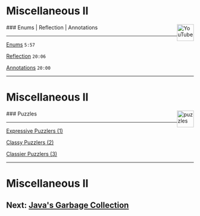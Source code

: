 # Miscellaneous II

<img src="/images/YouTube_social_white_square.svg" alt="YouTube" style="width: 45px; float:right;">

### Enums | Reflection | Annotations

<hr>

[Enums](https:||youtu.be|wq9SJb8VeyM) <code>5:57</code> 

[Reflection](https:||www.youtube.com|watch?v=bhhMJSKNCQY) <code>20:06</code> 

[Annotations](https:||www.youtube.com|watch?v=DkZr7_c9ry8) <code>20:00</code> 

---
# Miscellaneous II

<img src="/images/puzzle-svgrepo-com.svg" alt="puzzles" style="width: 45px; float:right;">

### Puzzles

<hr>

[Expressive Puzzlers (1)](https://silhding.github.io/2020/04/05/java/)

[Classy Puzzlers (2)](https://silhding.github.io/2020/04/13/java2/)

[Classier Puzzlers (3)](https://silhding.github.io/2020/04/17/java3/)

---

# Miscellaneous II

## **Next:** [Java's Garbage Collection](/slides/?../einfuehrung/20.md)
